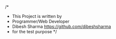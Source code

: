 /*
* This Project is written by
* Programmer/Web Developer 
* Dibesh Sharma <https://github.com/dibeshsharma>
* for the test purpose
*/





